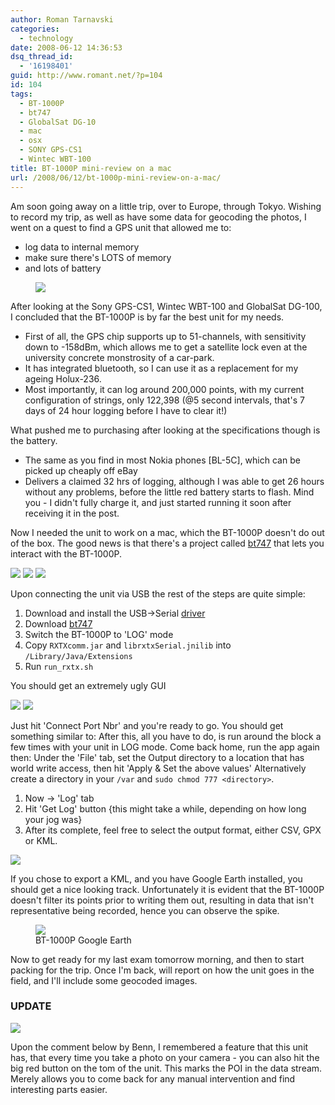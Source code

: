 ```yaml
---
author: Roman Tarnavski
categories:
  - technology
date: 2008-06-12 14:36:53
dsq_thread_id:
  - '16198401'
guid: http://www.romant.net/?p=104
id: 104
tags:
  - BT-1000P
  - bt747
  - GlobalSat DG-10
  - mac
  - osx
  - SONY GPS-CS1
  - Wintec WBT-100
title: BT-1000P mini-review on a mac
url: /2008/06/12/bt-1000p-mini-review-on-a-mac/
---
```


Am soon going away on a little trip, over to Europe, through Tokyo. Wishing to record my trip, as well as have some data for geocoding the photos, I went on a quest to find a GPS unit that allowed me to:

* log data to internal memory
* make sure there's LOTS of memory
* and lots of battery

<figure>
  <img src="/images/2008/06/bt-1000p-4.jpg">
</figure>

After looking at the Sony GPS-CS1, Wintec WBT-100 and GlobalSat DG-100, I concluded that the BT-1000P is by far the best unit for my needs.

* First of all, the GPS chip supports up to 51-channels, with sensitivity down to -158dBm, which allows me to get a satellite lock even at the university concrete monstrosity of a car-park.
* It has integrated bluetooth, so I can use it as a replacement for my ageing Holux-236.
* Most importantly, it can log around 200,000 points, with my current configuration of strings, only 122,398 (@5 second intervals, that's 7 days of 24 hour logging before I have to clear it!)

What pushed me to purchasing after looking at the specifications though is the battery.

* The same as you find in most Nokia phones [BL-5C], which can be picked up cheaply off eBay
* Delivers a claimed 32 hrs of logging, although I was able to get 26 hours without any problems, before the little red battery starts to flash. Mind you - I didn't fully charge it, and just started running it soon after receiving it in the post.

Now I needed the unit to work on a mac, which the BT-1000P doesn't do out of the box. The good news is that there's a project called [bt747](http://bt747.wiki.sourceforge.net/) that lets you interact with the BT-1000P.

![](/images/2008/06/bt-1000p-3.jpg)
![](/images/2008/06/bt-1000p-5.jpg)
![](/images/2008/06/bt-1000p-2.jpg)

Upon connecting the unit via USB the rest of the steps are quite simple:

1. Download and install the USB->Serial [driver](http://www.silabs.com/tgwWebApp/public/web_content/products/Microcontrollers/USB/en/mcu_vcp.htm)
2. Download [bt747](http://bt747.wiki.sourceforge.net/)
3. Switch the BT-1000P to 'LOG' mode
4. Copy `RXTXcomm.jar` and `librxtxSerial.jnilib` into `/Library/Java/Extensions`
5. Run `run_rxtx.sh`

You should get an extremely ugly GUI

![](/images/2008/06/bt747.jpg)
![](/images/2008/06/bt747_connected.jpg)

Just hit 'Connect Port Nbr' and you're ready to go. You should get something similar to: After this, all you have to do, is run around the block a few times with your unit in LOG mode. Come back home, run the app again then: Under the 'File' tab, set the Output directory to a location that has world write access, then hit 'Apply & Set the above values' Alternatively create a directory in your `/var` and `sudo chmod 777 <directory>`.

1. Now -> 'Log' tab
2. Hit 'Get Log' button {this might take a while, depending on how long your jog was}
3. After its complete, feel free to select the output format, either CSV, GPX or KML.

![](/images/2008/06/bt747_getting_log.jpg)
  
If you chose to export a KML, and you have Google Earth installed, you should get a nice looking track. Unfortunately it is evident that the BT-1000P doesn't filter its points prior to writing them out, resulting in data that isn't representative being recorded, hence you can observe the spike.


<figure>
  <img src="/images/2008/06/picture-3.jpg">
  <figcaption>BT-1000P Google Earth</figcaption>
</figure>

Now to get ready for my last exam tomorrow morning, and then to start packing for the trip. Once I'm back, will report on how the unit goes in the field, and I'll include some geocoded images.

### UPDATE

![](/images/2008/06/bt-1000p.jpg)

Upon the comment below by Benn, I remembered a feature that this unit has, that every time you take a photo on your camera - you can also hit the big red button on the tom of the unit. This marks the POI in the data stream. Merely allows you to come back for any manual intervention and find interesting parts easier.